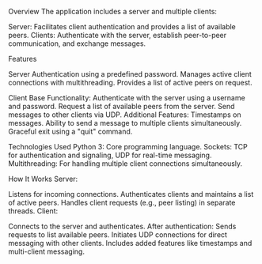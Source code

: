 Overview
The application includes a server and multiple clients:

Server: Facilitates client authentication and provides a list of available peers.
Clients: Authenticate with the server, establish peer-to-peer communication, and exchange messages.

Features

Server
Authentication using a predefined password.
Manages active client connections with multithreading.
Provides a list of active peers on request.

Client
Base Functionality:
Authenticate with the server using a username and password.
Request a list of available peers from the server.
Send messages to other clients via UDP.
Additional Features:
Timestamps on messages.
Ability to send a message to multiple clients simultaneously.
Graceful exit using a "quit" command.

Technologies Used
Python 3: Core programming language.
Sockets: TCP for authentication and signaling, UDP for real-time messaging.
Multithreading: For handling multiple client connections simultaneously.

How It Works
Server:

Listens for incoming connections.
Authenticates clients and maintains a list of active peers.
Handles client requests (e.g., peer listing) in separate threads.
Client:

Connects to the server and authenticates.
After authentication:
Sends requests to list available peers.
Initiates UDP connections for direct messaging with other clients.
Includes added features like timestamps and multi-client messaging.
